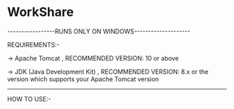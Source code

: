 # WorkShare

-----------------RUNS ONLY ON WINDOWS--------------------

REQUIREMENTS:-

-> Apache Tomcat , RECOMMENDED VERSION: 10 or above

-> JDK (Java Development Kit) , RECOMMENDED VERSION: 8.x or the version which supports your Apache Tomcat version
   
----------------------------------------------------------

HOW TO USE:-

